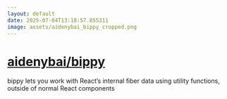 ```yaml
---
layout: default
date: 2025-07-04T13:18:57.855311
image: assets/aidenybai_bippy_cropped.png
---
```


# [aidenybai/bippy](https://github.com/aidenybai/bippy)

bippy lets you work with React’s internal fiber data using utility functions, outside of normal React components
